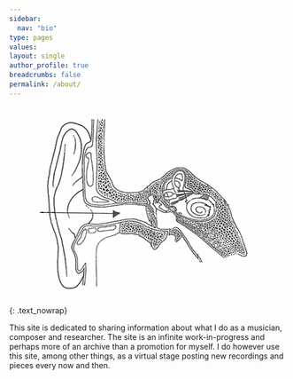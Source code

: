 ```yaml
---
sidebar:
  nav: "bio"
type: pages
values:
layout: single
author_profile: true
breadcrumbs: false
permalink: /about/
---
```

![the big ear]( /assets/images/orat.jpg ){: .text_nowrap}

This site is dedicated to sharing information about what I do as a musician, composer and researcher. The site is an infinite work-in-progress and perhaps more of an archive than a promotion for myself. I do however use this site, among other things, as a virtual stage posting new recordings and pieces every now and then.

